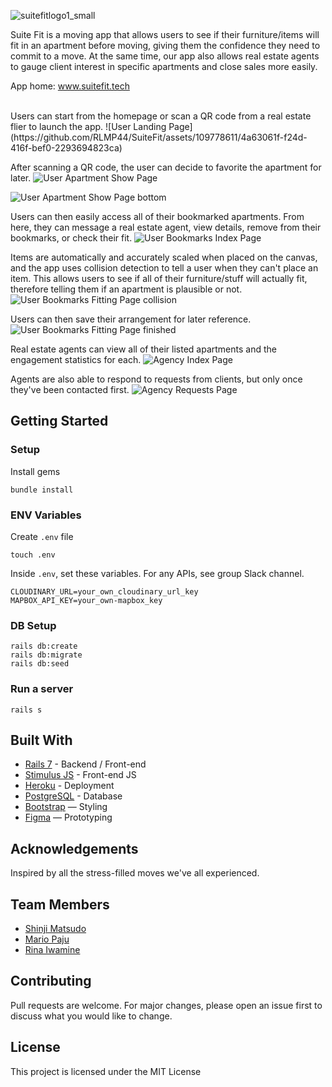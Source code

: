 ![suitefitlogo1_small](https://github.com/RLMP44/SuiteFit/assets/109778611/f6898223-a485-4c3e-ac84-919d35c1b14c)


Suite Fit is a moving app that allows users to see if their furniture/items will fit in an apartment before moving, giving them the confidence they need to commit to a move.
At the same time, our app also allows real estate agents to gauge client interest in specific apartments and close sales more easily.


App home: www.suitefit.tech


<br>
Users can start from the homepage or scan a QR code from a real estate flier to launch the app.
![User Landing Page](https://github.com/RLMP44/SuiteFit/assets/109778611/4a63061f-f24d-416f-bef0-2293694823ca)

After scanning a QR code, the user can decide to favorite the apartment for later.
![User Apartment Show Page](https://github.com/RLMP44/SuiteFit/assets/109778611/bf2001cf-d272-4bde-895e-3ed3120182e3)

![User Apartment Show Page bottom](https://github.com/RLMP44/SuiteFit/assets/109778611/acc610e6-16da-44a4-9001-3bceeebad22b)

Users can then easily access all of their bookmarked apartments. From here, they can message a real estate agent, view details, remove from their bookmarks, or check their fit.
![User Bookmarks Index Page](https://github.com/RLMP44/SuiteFit/assets/109778611/46200a22-4002-4bfa-98ba-31bec79d1d4a)

Items are automatically and accurately scaled when placed on the canvas, and the app uses collision detection to tell a user when they can't place an item.
This allows users to see if all of their furniture/stuff will actually fit, therefore telling them if an apartment is plausible or not.
![User Bookmarks Fitting Page collision](https://github.com/RLMP44/SuiteFit/assets/109778611/751142ad-49ca-495f-ae05-b22a1225daf1)

Users can then save their arrangement for later reference.
![User Bookmarks Fitting Page finished](https://github.com/RLMP44/SuiteFit/assets/109778611/fd95aa6e-a1fe-4d42-9ed7-83d687b03361)

Real estate agents can view all of their listed apartments and the engagement statistics for each.
![Agency Index Page](https://github.com/RLMP44/SuiteFit/assets/109778611/64608c1b-87c1-45e7-8344-eb143efc78c3)

Agents are also able to respond to requests from clients, but only once they've been contacted first.
![Agency Requests Page](https://github.com/RLMP44/SuiteFit/assets/109778611/d6808279-cb1f-4c15-a84a-f9bd0770c6e7)



## Getting Started
### Setup

Install gems
```
bundle install
```

### ENV Variables
Create `.env` file
```
touch .env
```
Inside `.env`, set these variables. For any APIs, see group Slack channel.
```
CLOUDINARY_URL=your_own_cloudinary_url_key
MAPBOX_API_KEY=your_own-mapbox_key
```

### DB Setup
```
rails db:create
rails db:migrate
rails db:seed
```

### Run a server
```
rails s
```

## Built With
- [Rails 7](https://guides.rubyonrails.org/) - Backend / Front-end
- [Stimulus JS](https://stimulus.hotwired.dev/) - Front-end JS
- [Heroku](https://heroku.com/) - Deployment
- [PostgreSQL](https://www.postgresql.org/) - Database
- [Bootstrap](https://getbootstrap.com/) — Styling
- [Figma](https://www.figma.com) — Prototyping

## Acknowledgements
Inspired by all the stress-filled moves we've all experienced.

## Team Members
- [Shinji Matsudo](https://github.com/vShinji)
- [Mario Paju](https://github.com/MarioPaju1991)
- [Rina Iwamine](https://github.com/herah-s)

## Contributing
Pull requests are welcome. For major changes, please open an issue first to discuss what you would like to change.

## License
This project is licensed under the MIT License
